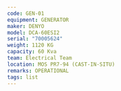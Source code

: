 ```yaml
---
code: GEN-01
equipment: GENERATOR
maker: DENYO
model: DCA-60ESI2
serial: "70005624"
weight: 1120 KG
capacity: 60 Kva
team: Electrical Team
location: MOS PR7-94 (CAST-IN-SITU)
remarks: OPERATIONAL
tags: list
---
```

